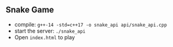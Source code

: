 ## Snake Game

- compile: `g++-14 -std=c++17 -o snake_api api/snake_api.cpp`
- start the server: `./snake_api`
- Open `index.html` to play